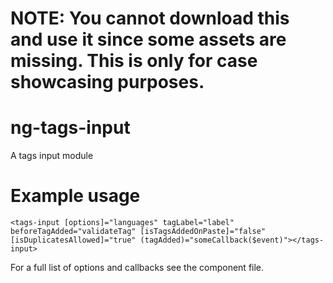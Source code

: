 # NOTE: You cannot download this and use it since some assets are missing. This is only for case showcasing purposes.

# ng-tags-input
A tags input module

# Example usage

```
<tags-input [options]="languages" tagLabel="label" beforeTagAdded="validateTag" [isTagsAddedOnPaste]="false" [isDuplicatesAllowed]="true" (tagAdded)="someCallback($event)"></tags-input>
```

For a full list of options and callbacks see the component file.
